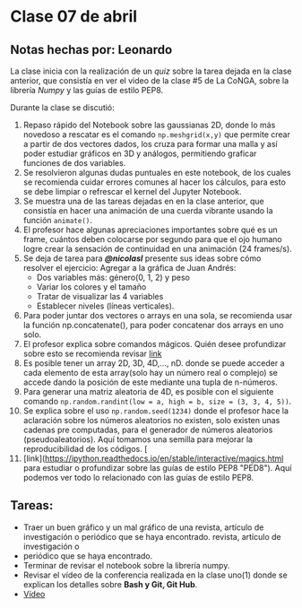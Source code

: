 # Clase 07 de abril

## Notas hechas por: Leonardo

La clase inicia con la realización de un *quiz* sobre la tarea dejada en la clase anterior, que consistía en ver el video de la clase #5 de La CoNGA, sobre la librería *Numpy* y las guías de estilo PEP8.

Durante la clase se discutió:

1. Repaso rápido del Notebook sobre las gaussianas 2D, donde lo más novedoso a rescatar es el comando `np.meshgrid(x,y)` que permite crear a partir de dos vectores dados, los cruza para formar una malla y así poder estudiar gráficos en 3D y análogos, permitiendo graficar funciones de dos variables.
2. Se resolvieron algunas dudas puntuales en este notebook, de los cuales se recomienda cuidar errores comunes al hacer los cálculos, para esto se debe limpiar o refrescar el kernel del Jupyter Notebook.
3. Se muestra una de las tareas dejadas en en la clase anterior, que consistía en hacer una animación de una cuerda vibrante usando la función `animate()`. 
4. El profesor hace algunas apreciaciones importantes sobre qué es un frame, cuántos deben colocarse por segundo para que el ojo humano logre crear la sensación de continuidad en una animación (24 frames/s). 
5. Se deja de tarea para ***@nicolasl*** presente sus ideas sobre cómo resolver el ejercicio:
Agregar a la gráfica de Juan Andrés:
   * Dos variables más: género(0, 1, 2) y peso
   * Variar los colores y el tamaño
   * Tratar de visualizar las 4 variables
   * Establecer niveles (líneas verticales).
6. Para poder juntar dos  vectores o arrays en una sola, se recomienda usar la función np.concatenate(), para poder concatenar dos arrays en uno solo.
7. El profesor explica sobre comandos mágicos. Quién desee profundizar sobre esto se recomienda revisar [link](https://ipython.readthedocs.io/en/stable/interactive/magics.html "Comandos Mágicos")
8. Es posible tener un array 2D, 3D, 4D,..., nD. donde se puede acceder a cada elemento de esta array(solo hay un número real o complejo) se accede dando la posición de este mediante una tupla de n-números.
9. Para generar una matriz aleatoria de 4D, es posible con el siguiente comando `np.random.randint(low = a, high = b, size = (3, 3, 4, 5))`.
10. Se explica sobre el uso `np.random.seed(1234)` donde el profesor hace la aclaración sobre los números aleatorios no existen, solo existen unas cadenas pre computadas, para el generador de números aleatorios (pseudoaleatorios). Aquí tomamos una semilla para mejorar la reproducibilidad de los códigos. [
11. [link](https://ipython.readthedocs.io/en/stable/interactive/magics.html para estudiar o profundizar sobre las guías de estilo PEP8 "PED8"). Aquí podemos ver todo lo relacionado con las guías de estilo PEP8.

## Tareas:
   * Traer un buen gráfico y un mal gráfico de una revista, artículo de investigación o periódico que se haya encontrado.‌ ‌revista,‌ ‌artículo‌ ‌de‌ ‌investigación‌ ‌o‌ ‌
   * periódico‌ ‌que‌ ‌se‌ ‌haya‌ ‌encontrado.‌ ‌
   * Terminar‌ ‌de‌ ‌revisar‌ ‌el‌ ‌notebook‌ ‌sobre‌ ‌la‌ ‌librería‌ ‌numpy.‌ ‌ ‌
   * Revisar‌ ‌el‌ ‌vídeo‌ ‌de‌ ‌la‌ ‌conferencia‌ ‌realizada‌ ‌en‌ ‌la‌ ‌clase‌ ‌uno(1)‌ ‌donde‌ ‌se‌ ‌explican‌ ‌los‌ ‌detalles‌ ‌sobre‌ ‌**Bash‌ ‌y‌ ‌Git,‌ ‌Git‌ ‌Hub**.‌ ‌
   * [Vídeo](https://www.youtube.com/watch?v=oZm6F_f9o4Q‌) ‌
